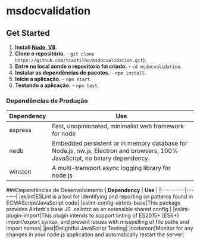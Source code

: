 # msdocvalidation

## Get Started
1. **Install [Node, V8](https://nodejs.org)**.
2. **Clone o repositório.** - `git clone https://github.com/tcastilho/msdocvalidation.git`).
3. **Entre no local aonde o repositório foi criado.** - `cd msdocvalidation`.
4. **Instalar as dependências de pacotes.** - `npm install`.
5. **Inicie a aplicação.** - `npm start`.
6. **Testando a aplicação.** - `npm test`.

### Dependências de Produção
| **Dependency** | **Use** |
|----------|-------|
|express|Fast, unopinionated, minimalist web framework for node|
|nedb|Embedded persistent or in memory database for Node.js, nw.js, Electron and browsers, 100% JavaScript, no binary dependency.|
|winston|A multi-transport async logging library for node.js|

###Dependências de Desenvolvimento
| **Dependency** | **Use** |
|----------|-------|
|eslint|ESLint is a tool for identifying and reporting on patterns found in ECMAScript/JavaScript code|
|eslint-config-airbnb-base|This package provides Airbnb's base JS .eslintrc as an extensible shared config.|
|eslint-plugin-import|This plugin intends to support linting of ES2015+ (ES6+) import/export syntax, and prevent issues with misspelling of file paths and import names|
|jest|Delightful JavaScript Testing|
|nodemon|Monitor for any changes in your node.js application and automatically restart the server|